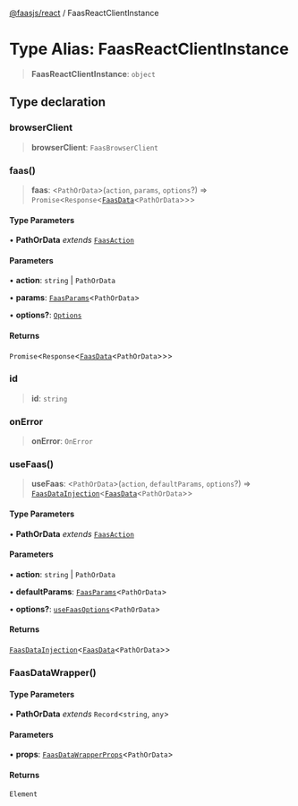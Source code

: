[@faasjs/react](../README.md) / FaasReactClientInstance

# Type Alias: FaasReactClientInstance

> **FaasReactClientInstance**: `object`

## Type declaration

### browserClient

> **browserClient**: `FaasBrowserClient`

### faas()

> **faas**: \<`PathOrData`\>(`action`, `params`, `options`?) => `Promise`\<`Response`\<[`FaasData`](FaasData.md)\<`PathOrData`\>\>\>

#### Type Parameters

• **PathOrData** *extends* [`FaasAction`](FaasAction.md)

#### Parameters

• **action**: `string` \| `PathOrData`

• **params**: [`FaasParams`](FaasParams.md)\<`PathOrData`\>

• **options?**: [`Options`](Options.md)

#### Returns

`Promise`\<`Response`\<[`FaasData`](FaasData.md)\<`PathOrData`\>\>\>

### id

> **id**: `string`

### onError

> **onError**: `OnError`

### useFaas()

> **useFaas**: \<`PathOrData`\>(`action`, `defaultParams`, `options`?) => [`FaasDataInjection`](FaasDataInjection.md)\<[`FaasData`](FaasData.md)\<`PathOrData`\>\>

#### Type Parameters

• **PathOrData** *extends* [`FaasAction`](FaasAction.md)

#### Parameters

• **action**: `string` \| `PathOrData`

• **defaultParams**: [`FaasParams`](FaasParams.md)\<`PathOrData`\>

• **options?**: [`useFaasOptions`](useFaasOptions.md)\<`PathOrData`\>

#### Returns

[`FaasDataInjection`](FaasDataInjection.md)\<[`FaasData`](FaasData.md)\<`PathOrData`\>\>

### FaasDataWrapper()

#### Type Parameters

• **PathOrData** *extends* `Record`\<`string`, `any`\>

#### Parameters

• **props**: [`FaasDataWrapperProps`](FaasDataWrapperProps.md)\<`PathOrData`\>

#### Returns

`Element`
